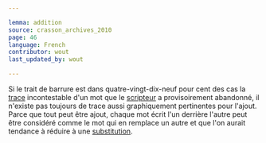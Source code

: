 ```yaml
---

lemma: addition
source: crasson_archives_2010
page: 46
language: French
contributor: wout
last_updated_by: wout

---
```


Si le trait de barrure est dans quatre-vingt-dix-neuf pour cent des cas la [trace](trace.html) incontestable d'un mot que le [scripteur](writer.html) a provisoirement abandonné, il n'existe pas toujours de trace aussi graphiquement pertinentes pour l'ajout. Parce que tout peut être ajout, chaque mot écrit l'un derrière l'autre peut être considéré comme le mot qui en remplace un autre et que l'on aurait tendance à réduire à une [substitution](substitution.html).
